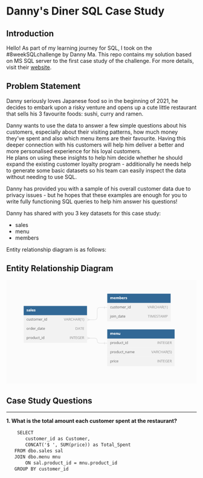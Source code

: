 # Danny's Diner SQL Case Study



## Introduction

Hello! As part of my learning journey for SQL, I took on the #8weekSQLchallenge by Danny Ma. This repo contains my solution based on MS SQL server to the first case study of the challenge. For more details, visit their [website](https://8weeksqlchallenge.com/case-study-1/). 



## Problem Statement
Danny seriously loves Japanese food so in the beginning of 2021, he decides to embark upon a risky venture and opens up a cute little restaurant that sells his 3 favourite foods: sushi, curry and ramen.

Danny wants to use the data to answer a few simple questions about his customers, especially about their visiting patterns, how much money they’ve spent and also which menu items are their favourite. Having this deeper connection with his customers will help him deliver a better and more personalised experience for his loyal customers.
<br>
He plans on using these insights to help him decide whether he should expand the existing customer loyalty program - additionally he needs help to generate some basic datasets so his team can easily inspect the data without needing to use SQL.

Danny has provided you with a sample of his overall customer data due to privacy issues - but he hopes that these examples are enough for you to write fully functioning SQL queries to help him answer his questions!

Danny has shared with you 3 key datasets for this case study:

* sales <br>
* menu <br>
* members <br>

Entity relationship diagram is as follows:

## Entity Relationship Diagram
![ERD](ERD.png)

## Case Study Questions
---

**1. What is the total amount each customer spent at the restaurant?**
 ```
     SELECT 
  		customer_id as Customer, 
  		CONCAT('$ ', SUM(price)) as Total_Spent
  	FROM dbo.sales sal
  	JOIN dbo.menu mnu
  		ON sal.product_id = mnu.product_id
  	GROUP BY customer_id

 ```

